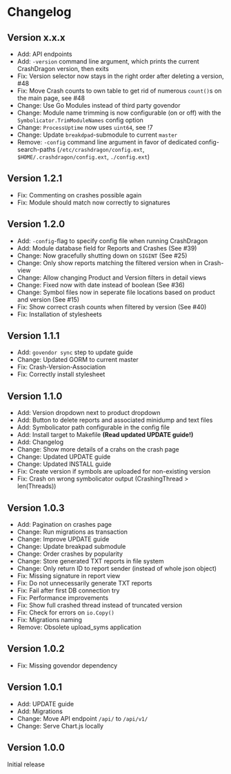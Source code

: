 # Changelog

## Version x.x.x
* Add: API endpoints
* Add: `-version` command line argument, which prints the current CrashDragon version, then exits
* Fix: Version selector now stays in the right order after deleting a version, #48
* Fix: Move Crash counts to own table to get rid of numerous `count()`s on the main page, see #48
* Change: Use Go Modules instead of third party govendor
* Change: Module name trimming is now configurable (on or off) with the `Symbolicator.TrimModuleNames` config option
* Change: `ProcessUptime` now uses `uint64`, see !7
* Change: Update `breakdpad`-submodule to current `master`
* Remove: `-config` command line argument in favor of dedicated config-search-paths (`/etc/crashdragon/config.ext`, `$HOME/.crashdragon/config.ext`, `./config.ext`)

## Version 1.2.1

* Fix: Commenting on crashes possible again
* Fix: Module should match now correctly to signatures

## Version 1.2.0

* Add: `-config`-flag to specify config file when running CrashDragon
* Add: Module database field for Reports and Crashes (See #39)
* Change: Now gracefully shutting down on `SIGINT` (See #25)
* Change: Only show reports matching the filtered version when in Crash-view
* Change: Allow changing Product and Version filters in detail views
* Change: Fixed now with date instead of boolean (See #36)
* Change: Symbol files now in seperate file locations based on product and version (See #15)
* Fix: Show correct crash counts when filtered by version (See #40)
* Fix: Installation of stylesheets

## Version 1.1.1

* Add: `govendor sync` step to update guide
* Change: Updated GORM to current master
* Fix: Crash-Version-Association
* Fix: Correctly install stylesheet

## Version 1.1.0

* Add: Version dropdown next to product dropdown
* Add: Button to delete reports and associated minidump and text files
* Add: Symbolicator path configurable in the config file
* Add: Install target to Makefile **(Read updated UPDATE guide!)**
* Add: Changelog
* Change: Show more details of a crahs on the crash page
* Change: Updated UPDATE guide
* Change: Updated INSTALL guide
* Fix: Create version if symbols are uploaded for non-existing version
* Fix: Crash on wrong symbolicator output (CrashingThread > len(Threads))

## Version 1.0.3

* Add: Pagination on crashes page
* Change: Run migrations as transaction
* Change: Improve UPDATE guide
* Change: Update breakpad submodule
* Change: Order crashes by popularity
* Change: Store generated TXT reports in file system
* Change: Only return ID to report sender (instead of whole json object)
* Fix: Missing signature in report view
* Fix: Do not unnecessarily generate TXT reports
* Fix: Fail after first DB connection try
* Fix: Performance improvements
* Fix: Show full crashed thread instead of truncated version
* Fix: Check for errors on `io.Copy()`
* Fix: Migrations naming
* Remove: Obsolete upload_syms application

## Version 1.0.2

* Fix: Missing govendor dependency

## Version 1.0.1

* Add: UPDATE guide
* Add: Migrations
* Change: Move API endpoint `/api/` to `/api/v1/`
* Change: Serve Chart.js locally

## Version 1.0.0
Initial release
